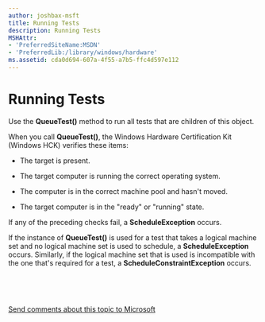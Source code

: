 ```yaml
---
author: joshbax-msft
title: Running Tests
description: Running Tests
MSHAttr:
- 'PreferredSiteName:MSDN'
- 'PreferredLib:/library/windows/hardware'
ms.assetid: cda0d694-607a-4f55-a7b5-ffc4d597e112
---
```


# Running Tests


Use the **QueueTest()** method to run all tests that are children of this object.

When you call **QueueTest()**, the Windows Hardware Certification Kit (Windows HCK) verifies these items:

-   The target is present.

-   The target computer is running the correct operating system.

-   The computer is in the correct machine pool and hasn't moved.

-   The target computer is in the "ready" or "running" state.

If any of the preceding checks fail, a **ScheduleException** occurs.

If the instance of **QueueTest()** is used for a test that takes a logical machine set and no logical machine set is used to schedule, a **ScheduleException** occurs. Similarly, if the logical machine set that is used is incompatible with the one that's required for a test, a **ScheduleConstraintException** occurs.

 

 

[Send comments about this topic to Microsoft](mailto:wsddocfb@microsoft.com?subject=Documentation%20feedback%20%5Bp_hck\p_hck%5D:%20Running%20Tests%20%20RELEASE:%20%284/27/2016%29&body=%0A%0APRIVACY%20STATEMENT%0A%0AWe%20use%20your%20feedback%20to%20improve%20the%20documentation.%20We%20don't%20use%20your%20email%20address%20for%20any%20other%20purpose,%20and%20we'll%20remove%20your%20email%20address%20from%20our%20system%20after%20the%20issue%20that%20you're%20reporting%20is%20fixed.%20While%20we're%20working%20to%20fix%20this%20issue,%20we%20might%20send%20you%20an%20email%20message%20to%20ask%20for%20more%20info.%20Later,%20we%20might%20also%20send%20you%20an%20email%20message%20to%20let%20you%20know%20that%20we've%20addressed%20your%20feedback.%0A%0AFor%20more%20info%20about%20Microsoft's%20privacy%20policy,%20see%20http://privacy.microsoft.com/default.aspx. "Send comments about this topic to Microsoft")




